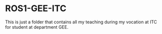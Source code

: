 # ROS1-GEE-ITC
This is just a folder that contains all my teaching during my vocation at ITC for student at department GEE.
